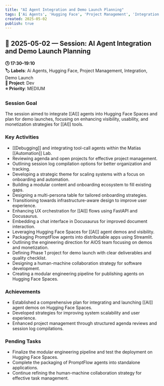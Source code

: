 ```yaml
---
title: "AI Agent Integration and Demo Launch Planning"
tags: ['Ai Agents', 'Hugging Face', 'Project Management', 'Integration', 'Demo Launch']
created: 2025-05-02
publish: true
---
```


## 📅 2025-05-02 — Session: AI Agent Integration and Demo Launch Planning

**🕒 17:30–19:10**  
**🏷️ Labels**: Ai Agents, Hugging Face, Project Management, Integration, Demo Launch  
**📂 Project**: Dev  
**⭐ Priority**: MEDIUM  


### Session Goal
The session aimed to integrate [[AI]] agents into Hugging Face Spaces and plan for demo launches, focusing on enhancing visibility, usability, and monetization strategies for [[AI]] tools.

### Key Activities
- [[Debugging]] and integrating tool-call agents within the Matías [[Automation]] Lab.
- Reviewing agenda and open projects for effective project management.
- Outlining session log compilation options for better organization and tracking.
- Developing a strategic theme for scaling systems with a focus on onboarding and automation.
- Building a modular content and onboarding ecosystem to fill existing gaps.
- Designing a multi-persona table for tailored onboarding strategies.
- Transitioning towards infrastructure-aware design to improve user experience.
- Enhancing UX orchestration for [[AI]] flows using FastAPI and Docusaurus.
- Embedding a chat interface in Docusaurus for improved document interaction.
- Leveraging Hugging Face Spaces for [[AI]] agent demos and visibility.
- Packaging PromptFlow agents into distributable apps using Streamlit.
- Outlining the engineering direction for AIOS team focusing on demos and monetization.
- Defining Phase 1 project for demo launch with clear deliverables and quality checklist.
- Designing a human-machine collaboration strategy for software development.
- Creating a modular engineering pipeline for publishing agents on Hugging Face Spaces.

### Achievements
- Established a comprehensive plan for integrating and launching [[AI]] agent demos on Hugging Face Spaces.
- Developed strategies for improving system scalability and user experience.
- Enhanced project management through structured agenda reviews and session log compilations.

### Pending Tasks
- Finalize the modular engineering pipeline and test the deployment on Hugging Face Spaces.
- Complete the packaging of PromptFlow agents into standalone applications.
- Continue refining the human-machine collaboration strategy for effective task management.
